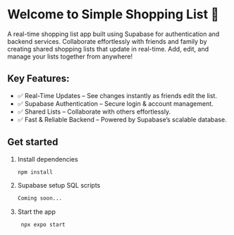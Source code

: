 # Welcome to Simple Shopping List 👋

A real-time shopping list app built using Supabase for authentication and backend services. Collaborate effortlessly with friends and family by creating shared shopping lists that update in real-time. Add, edit, and manage your lists together from anywhere!

## Key Features:
- ✅ Real-Time Updates – See changes instantly as friends edit the list.
- ✅ Supabase Authentication – Secure login & account management.
- ✅ Shared Lists – Collaborate with others effortlessly.
- ✅ Fast & Reliable Backend – Powered by Supabase’s scalable database.

## Get started

1. Install dependencies

   ```bash
   npm install
   ```

2. Supabase setup SQL scripts
   ```bash
   Coming soon...
   ```
3. Start the app

   ```bash
    npx expo start
   ```
